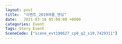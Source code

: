 ```yaml
---
layout: post
title:  "이벤트_2019여름_엔딩"
date:   2021-03-16 05:00:00 +0000
categories: Event
Tags: Story Event
SceneCode: ["scene_evt190627_cp0_q2_s10,7429311"]
---
```

